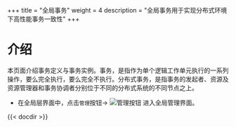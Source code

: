 +++
title = "全局事务"
weight = 4
description = "全局事务用于实现分布式环境下高性能事务一致性"
+++

# 介绍

本页面介绍事务定义与事务实例。事务，是指作为单个逻辑工作单元执行的一系列操作，要么完全执行，要么完全不执行。分布式事务，是指事务的发起者、资源及资源管理器和事务协调者分别位于不同的分布式系统的不同节点之上。

- 在全局层界面中，点击`管理`按钮→ ![管理按钮](/docs/user-guide/system-configuration/microservice-management/image/management_button.png) 进入全局管理界面。

{{< docdir >}}